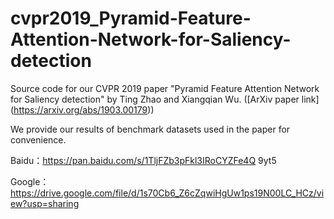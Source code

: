# cvpr2019_Pyramid-Feature-Attention-Network-for-Saliency-detection

Source code for our CVPR 2019 paper "Pyramid Feature Attention Network for Saliency detection" by Ting Zhao and Xiangqian Wu. ([ArXiv paper link] (https://arxiv.org/abs/1903.00179))

We provide our results of benchmark datasets used in the paper for convenience. 

Baidu：https://pan.baidu.com/s/1TljFZb3pFkl3IRoCYZFe4Q 9yt5

Google：https://drive.google.com/file/d/1s70Cb6_Z6cZqwiHgUw1ps19N00LC_HCz/view?usp=sharing
